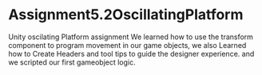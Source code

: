 # Assignment5.2OscillatingPlatform
 Unity oscilating Platform assignment
 We learned how to use the transform component to program movement in our game objects, we also Learned how to Create Headers and tool tips to guide the designer experience. and we scripted our first gameobject logic. 
